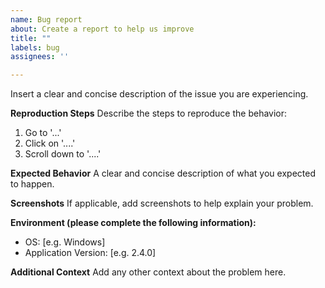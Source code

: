 ```yaml
---
name: Bug report
about: Create a report to help us improve
title: ""
labels: bug
assignees: ''

---
```


Insert a clear and concise description of the issue you are experiencing.

**Reproduction Steps**
Describe the steps to reproduce the behavior:
1. Go to '...'
2. Click on '....'
3. Scroll down to '....'

**Expected Behavior**
A clear and concise description of what you expected to happen.

**Screenshots**
If applicable, add screenshots to help explain your problem.

**Environment (please complete the following information):**
 - OS: [e.g. Windows]
 - Application Version: [e.g. 2.4.0]

**Additional Context**
Add any other context about the problem here.
